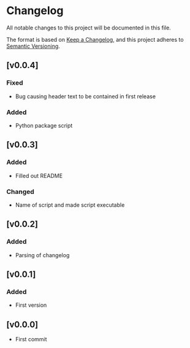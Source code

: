 # Changelog
All notable changes to this project will be documented in this file.

The format is based on [Keep a Changelog](https://keepachangelog.com/en/1.0.0/),
and this project adheres to [Semantic Versioning](https://semver.org/spec/v2.0.0.html).

## [v0.0.4]
### Fixed
- Bug causing header text to be contained in first release
### Added
- Python package script

## [v0.0.3]
### Added
- Filled out README
### Changed
- Name of script and made script executable

## [v0.0.2]
### Added
- Parsing of changelog

## [v0.0.1]
### Added
- First version

## [v0.0.0]
- First commit
